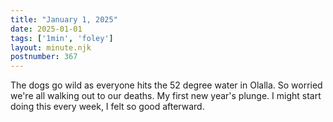 ```yaml
---
title: "January 1, 2025"
date: 2025-01-01
tags: ['1min', 'foley']
layout: minute.njk
postnumber: 367
---
```

The dogs go wild as everyone hits the 52 degree water in Olalla. So worried we're all walking out to our deaths. My first new year's plunge. I might start doing this every week, I felt so good afterward.  